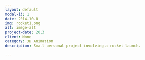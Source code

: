 ```yaml
---
layout: default
modal-id: 1
date: 2014-10-8
img: rocket1.png
alt: image-alt
project-date: 2013
client: None
category: 3D Animation
description: Small personal project involving a rocket launch.

---
```


